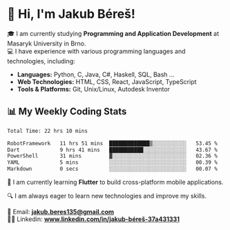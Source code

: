 # 👋 Hi, I'm Jakub Béreš!

🎓 I am currently studying **Programming and Application Development** at Masaryk University in Brno.  
💻 I have experience with various programming languages and technologies, including:  
   - **Languages:** Python, C, Java, C#, Haskell, SQL, Bash ...  
   - **Web Technologies:** HTML, CSS, React, JavaScript, TypeScript  
   - **Tools & Platforms:** Git, Unix/Linux, Autodesk Inventor

## 📊 My Weekly Coding Stats
<!--START_SECTION:waka-->

```txt
Total Time: 22 hrs 10 mins

RobotFramework   11 hrs 51 mins  █████████████▒░░░░░░░░░░░   53.45 %
Dart             9 hrs 41 mins   ███████████░░░░░░░░░░░░░░   43.67 %
PowerShell       31 mins         ▓░░░░░░░░░░░░░░░░░░░░░░░░   02.36 %
YAML             5 mins          ░░░░░░░░░░░░░░░░░░░░░░░░░   00.39 %
Markdown         0 secs          ░░░░░░░░░░░░░░░░░░░░░░░░░   00.07 %
```

<!--END_SECTION:waka-->

🚀 I am currently learning **Flutter** to build cross-platform mobile applications.  

🔍 I am always eager to learn new technologies and improve my skills.  

📩 Email:        **jakub.beres135@gmail.com**  
🧑‍💻 Linkedin:     **www.linkedin.com/in/jakub-béreš-37a431331**


